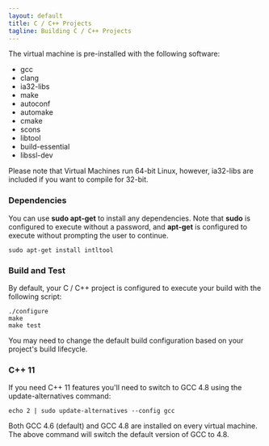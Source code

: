 ```yaml
---
layout: default
title: C / C++ Projects
tagline: Building C / C++ Projects
---
```


The virtual machine is pre-installed with the following software:

* gcc
* clang
* ia32-libs
* make
* autoconf
* automake
* cmake
* scons
* libtool
* build-essential
* libssl-dev

Please note that Virtual Machines run 64-bit Linux, however, ia32-libs are included
if you want to compile for 32-bit.

### Dependencies

You can use **sudo apt-get** to install any dependencies. Note that **sudo** is
configured to execute without a password, and **apt-get** is configured to
execute without prompting the user to continue.

```
sudo apt-get install intltool
```

### Build and Test

By default, your C / C++ project is configured to execute your build with the
following script:

```
./configure
make
make test
```

You may need to change the default build configuration based on your project's
build lifecycle.


### C++ 11

If you need C++ 11 features you'll need to switch to GCC 4.8 using the
update-alternatives command:

```
echo 2 | sudo update-alternatives --config gcc
```

Both GCC 4.6 (default) and GCC 4.8 are installed on every virtual machine. The
above command will switch the default version of GCC to 4.8.
